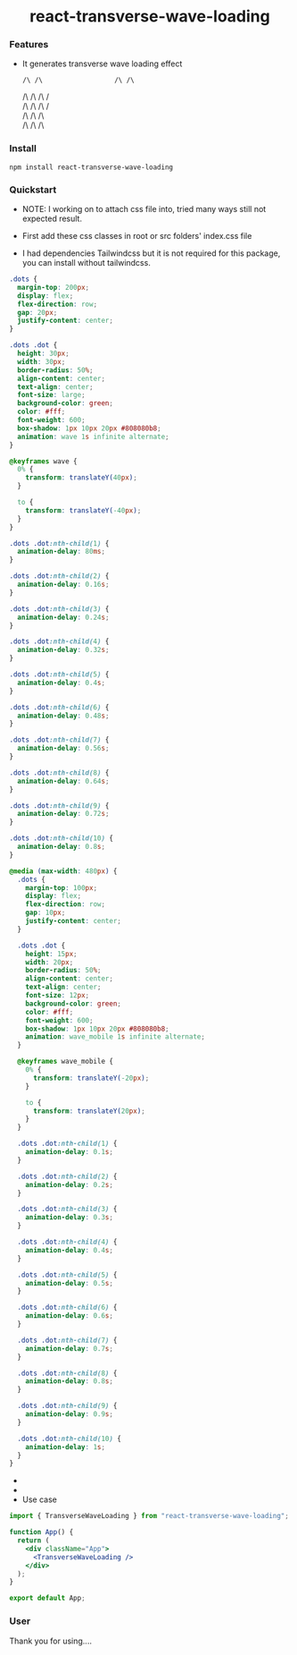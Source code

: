 <div align="center">
        <h1>
       react-transverse-wave-loading
        </h1>
</div>

### Features

- It generates transverse wave loading effect

      /\ /\                  /\ /\ 
   /\      /\             /\      /\
 /\          /\         /\          /\
              /\     /\             /\     
               /\ /\                 /\ 


### Install

    npm install react-transverse-wave-loading

### Quickstart

- NOTE: I working on to attach css file into, tried many ways still not expected result.

- First add these css classes in root or src folders' index.css file
- I had dependencies Tailwindcss but it is not required for this package, you can install without tailwindcss.

```css
.dots {
  margin-top: 200px;
  display: flex;
  flex-direction: row;
  gap: 20px;
  justify-content: center;
}

.dots .dot {
  height: 30px;
  width: 30px;
  border-radius: 50%;
  align-content: center;
  text-align: center;
  font-size: large;
  background-color: green;
  color: #fff;
  font-weight: 600;
  box-shadow: 1px 10px 20px #808080b8;
  animation: wave 1s infinite alternate;
}

@keyframes wave {
  0% {
    transform: translateY(40px);
  }

  to {
    transform: translateY(-40px);
  }
}

.dots .dot:nth-child(1) {
  animation-delay: 80ms;
}

.dots .dot:nth-child(2) {
  animation-delay: 0.16s;
}

.dots .dot:nth-child(3) {
  animation-delay: 0.24s;
}

.dots .dot:nth-child(4) {
  animation-delay: 0.32s;
}

.dots .dot:nth-child(5) {
  animation-delay: 0.4s;
}

.dots .dot:nth-child(6) {
  animation-delay: 0.48s;
}

.dots .dot:nth-child(7) {
  animation-delay: 0.56s;
}

.dots .dot:nth-child(8) {
  animation-delay: 0.64s;
}

.dots .dot:nth-child(9) {
  animation-delay: 0.72s;
}

.dots .dot:nth-child(10) {
  animation-delay: 0.8s;
}

@media (max-width: 480px) {
  .dots {
    margin-top: 100px;
    display: flex;
    flex-direction: row;
    gap: 10px;
    justify-content: center;
  }

  .dots .dot {
    height: 15px;
    width: 20px;
    border-radius: 50%;
    align-content: center;
    text-align: center;
    font-size: 12px;
    background-color: green;
    color: #fff;
    font-weight: 600;
    box-shadow: 1px 10px 20px #808080b8;
    animation: wave_mobile 1s infinite alternate;
  }

  @keyframes wave_mobile {
    0% {
      transform: translateY(-20px);
    }

    to {
      transform: translateY(20px);
    }
  }

  .dots .dot:nth-child(1) {
    animation-delay: 0.1s;
  }

  .dots .dot:nth-child(2) {
    animation-delay: 0.2s;
  }

  .dots .dot:nth-child(3) {
    animation-delay: 0.3s;
  }

  .dots .dot:nth-child(4) {
    animation-delay: 0.4s;
  }

  .dots .dot:nth-child(5) {
    animation-delay: 0.5s;
  }

  .dots .dot:nth-child(6) {
    animation-delay: 0.6s;
  }

  .dots .dot:nth-child(7) {
    animation-delay: 0.7s;
  }

  .dots .dot:nth-child(8) {
    animation-delay: 0.8s;
  }

  .dots .dot:nth-child(9) {
    animation-delay: 0.9s;
  }

  .dots .dot:nth-child(10) {
    animation-delay: 1s;
  }
}
```

-
-
- Use case

```jsx
import { TransverseWaveLoading } from "react-transverse-wave-loading";

function App() {
  return (
    <div className="App">
      <TransverseWaveLoading />
    </div>
  );
}

export default App;
```

### User

Thank you for using....
